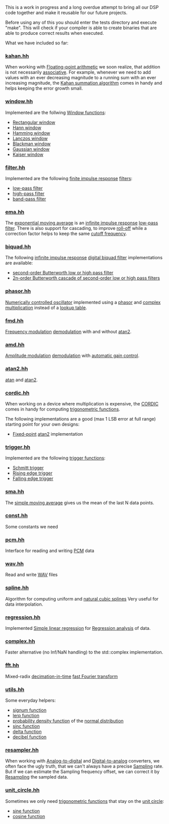 This is a work in progress and a long overdue attempt to bring all our DSP code together and make it reusable for our future projects.

Before using any of this you should enter the tests directory and execute "make".
This will check if your compiler is able to create binaries that are able to produce correct results when executed.

What we have included so far:

### [kahan.hh](kahan.hh)

When working with [Floating-point arithmetic](https://en.wikipedia.org/wiki/Floating-point_arithmetic) we soon realize, that addition is not necessarily [associative](https://en.wikipedia.org/wiki/Associative_property).
For example, whenever we need to add values with an ever decreasing magnitude to a running sum with an ever increasing magnitude, the [Kahan summation algorithm](https://en.wikipedia.org/wiki/Kahan_summation_algorithm) comes in handy and helps keeping the error growth small.

### [window.hh](window.hh)

Implemented are the follwing [Window functions](https://en.wikipedia.org/wiki/Window_function):
* [Rectangular window](https://en.wikipedia.org/wiki/Window_function#Rectangular_window)
* [Hann window](https://en.wikipedia.org/wiki/Window_function#Hann_window)
* [Hamming window](https://en.wikipedia.org/wiki/Window_function#Hamming_window)
* [Lanczos window](https://en.wikipedia.org/wiki/Window_function#Lanczos_window)
* [Blackman window](https://en.wikipedia.org/wiki/Window_function#Blackman_window)
* [Gaussian window](https://en.wikipedia.org/wiki/Window_function#Gaussian_window)
* [Kaiser window](https://en.wikipedia.org/wiki/Window_function#Kaiser_window)

### [filter.hh](filter.hh)

Implemented are the following [finite impulse response](https://en.wikipedia.org/wiki/Finite_impulse_response) [filters](https://en.wikipedia.org/wiki/Filter_(signal_processing)):
* [low-pass filter](https://en.wikipedia.org/wiki/Low-pass_filter)
* [high-pass filter](https://en.wikipedia.org/wiki/High-pass_filter)
* [band-pass filter](https://en.wikipedia.org/wiki/Band-pass_filter)

### [ema.hh](ema.hh)

The [exponential moving average](https://en.wikipedia.org/wiki/Moving_average#Exponential_moving_average) is an [infinite impulse response](https://en.wikipedia.org/wiki/Infinite_impulse_response) [low-pass filter](https://en.wikipedia.org/wiki/Low-pass_filter).
There is also support for cascading, to improve [roll-off](https://en.wikipedia.org/wiki/Roll-off) while a correction factor helps to keep the same [cutoff frequency](https://en.wikipedia.org/wiki/Cutoff_frequency).

### [biquad.hh](biquad.hh)

The following [infinite impulse response](https://en.wikipedia.org/wiki/Infinite_impulse_response) [digital biquad filter](https://en.wikipedia.org/wiki/Digital_biquad_filter) implementations are available:

* [second-order Butterworth low or high pass filter](https://en.wikipedia.org/wiki/Butterworth_filter)
* [2n-order Butterworth cascade of second-order low or high pass filters](https://en.wikipedia.org/wiki/Butterworth_filter)

### [phasor.hh](phasor.hh)

[Numerically controlled oscillator](https://en.wikipedia.org/wiki/Numerically_controlled_oscillator) implemented using a [phasor](https://en.wikipedia.org/wiki/Phasor) and [complex multiplication](https://en.wikipedia.org/wiki/Complex_number#Multiplication) instead of a [lookup table](https://en.wikipedia.org/wiki/Lookup_table).

### [fmd.hh](fmd.hh)

[Frequency modulation](https://en.wikipedia.org/wiki/Frequency_modulation) [demodulation](https://en.wikipedia.org/wiki/Demodulation) with and without [atan2](https://en.wikipedia.org/wiki/Atan2).

### [amd.hh](amd.hh)

[Amplitude modulation](https://en.wikipedia.org/wiki/Amplitude_modulation) [demodulation](https://en.wikipedia.org/wiki/Demodulation) with [automatic gain control](https://en.wikipedia.org/wiki/Automatic_gain_control).

### [atan2.hh](atan2.hh)

[atan](https://en.wikipedia.org/wiki/Inverse_trigonometric_functions) and [atan2](https://en.wikipedia.org/wiki/Atan2).

### [cordic.hh](cordic.hh)

When working on a device where multiplication is expensive, the [CORDIC](https://en.wikipedia.org/wiki/CORDIC) comes in handy for computing [trigonometric functions](https://en.wikipedia.org/wiki/Trigonometric_functions).

The following implementations are a good (max 1 LSB error at full range) starting point for your own designs:
* [Fixed-point](https://en.wikipedia.org/wiki/Fixed-point_arithmetic) [atan2](https://en.wikipedia.org/wiki/Atan2) implementation

### [trigger.hh](trigger.hh)

Implemented are the following [trigger functions](https://en.wikipedia.org/wiki/Flip-flop_(electronics)):

* [Schmitt trigger](https://en.wikipedia.org/wiki/Schmitt_trigger)
* [Rising edge trigger](https://en.wikipedia.org/wiki/Signal_edge)
* [Falling edge trigger](https://en.wikipedia.org/wiki/Signal_edge)

### [sma.hh](sma.hh)

The [simple moving average](https://en.wikipedia.org/wiki/Moving_average#Simple_moving_average) gives us the mean of the last N data points.

### [const.hh](const.hh)

Some constants we need

### [pcm.hh](pcm.hh)

Interface for reading and writing [PCM](https://en.wikipedia.org/wiki/Pulse-code_modulation) data

### [wav.hh](wav.hh)

Read and write [WAV](https://en.wikipedia.org/wiki/WAV) files

### [spline.hh](spline.hh)

Algorithm for computing uniform and [natural cubic splines](https://en.wikipedia.org/wiki/Spline_(mathematics)#Algorithm_for_computing_natural_cubic_splines)
Very useful for data interpolation.

### [regression.hh](regression.hh)

Implemented [Simple linear regression](https://en.wikipedia.org/wiki/Simple_linear_regression) for [Regression analysis](https://en.wikipedia.org/wiki/Regression_analysis) of data.

### [complex.hh](complex.hh)

Faster alternative (no Inf/NaN handling) to the std::complex implementation.

### [fft.hh](fft.hh)

Mixed-radix [decimation-in-time](https://en.wikipedia.org/wiki/Cooley%E2%80%93Tukey_FFT_algorithm) [fast Fourier transform](https://en.wikipedia.org/wiki/Fast_Fourier_transform)

### [utils.hh](utils.hh)

Some everyday helpers:
* [signum function](https://en.wikipedia.org/wiki/Sign_function)
* [lerp function](https://en.wikipedia.org/wiki/Linear_interpolation)
* [probability density function](https://en.wikipedia.org/wiki/Probability_density_function) of the [normal distribution](https://en.wikipedia.org/wiki/Normal_distribution)
* [sinc function](https://en.wikipedia.org/wiki/Sinc_function)
* [delta function](https://en.wikipedia.org/wiki/Dirac_delta_function)
* [decibel function](https://en.wikipedia.org/wiki/Decibel)

### [resampler.hh](resampler.hh)

When working with [Analog-to-digital](https://en.wikipedia.org/wiki/Analog-to-digital_converter) and [Digital-to-analog](https://en.wikipedia.org/wiki/Digital-to-analog_converter) converters, we often face the ugly truth, that we can't always have a precise [Sampling](https://en.wikipedia.org/wiki/Sampling_(signal_processing)) rate.
But if we can estimate the Sampling frequency offset, we can correct it by [Resampling](https://en.wikipedia.org/wiki/Sample-rate_conversion) the sampled data.

### [unit_circle.hh](unit_circle.hh)

Sometimes we only need [trigonometric functions](https://en.wikipedia.org/wiki/Trigonometric_functions) that stay on the [unit circle](https://en.wikipedia.org/wiki/Unit_circle):
* [sine function](https://en.wikipedia.org/wiki/Sine)
* [cosine function](https://en.wikipedia.org/wiki/Trigonometric_functions#cosine)

